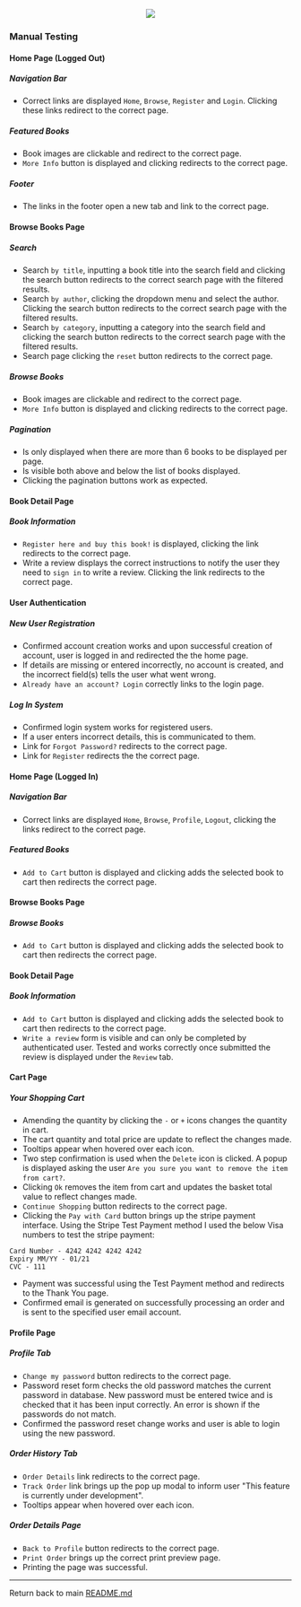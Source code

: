 <p align="center">
  <img src="https://pram-bookstore.s3.eu-west-2.amazonaws.com/static/img/logo.png">
</p>

### Manual Testing

#### Home Page (Logged Out)

##### Navigation Bar
- Correct links are displayed `Home`, `Browse`, `Register` and `Login`. Clicking these links redirect to the correct page.

##### Featured Books
- Book images are clickable and redirect to the correct page.
- `More Info` button is displayed and clicking redirects to the correct page.

##### Footer
- The links in the footer open a new tab and link to the correct page.

#### Browse Books Page

##### Search
- Search `by title`, inputting a book title into the search field and clicking the search button redirects to the correct search page with the filtered results.
- Search `by author`, clicking the dropdown menu and select the author. Clicking the search button redirects to the correct search page with the filtered results.
- Search `by category`, inputting a category into the search field and clicking the search button redirects to the correct search page with the filtered results.
- Search page clicking the `reset` button redirects to the correct page. 

##### Browse Books
- Book images are clickable and redirect to the correct page.
- `More Info` button is displayed and clicking redirects to the correct page.

##### Pagination
- Is only displayed when there are more than 6 books to be displayed per page.
- Is visible both above and below the list of books displayed. 
- Clicking the pagination buttons work as expected.

#### Book Detail Page

##### Book Information
- `Register here and buy this book!` is displayed, clicking the link redirects to the correct page.
- Write a review displays the correct instructions to notify the user they need to `sign in` to write a review. Clicking the link redirects to the correct page.

#### User Authentication

##### New User Registration
- Confirmed account creation works and upon successful creation of account, user is logged in and redirected the the home page.
- If details are missing or entered incorrectly, no account is created, and the incorrect field(s) tells the user what went wrong.
- `Already have an account? Login` correctly links to the login page.

##### Log In System
- Confirmed login system works for registered users.
- If a user enters incorrect details, this is communicated to them.
- Link for `Forgot Password?` redirects to the correct page.
- Link for `Register` redirects the the correct page.

#### Home Page (Logged In)

##### Navigation Bar
- Correct links are displayed `Home`, `Browse`, `Profile`, `Logout`, clicking the links redirect to the correct page.

##### Featured Books
- `Add to Cart` button is displayed and clicking adds the selected book to cart then redirects the correct page.

#### Browse Books Page

##### Browse Books
- `Add to Cart` button is displayed and clicking adds the selected book to cart then redirects the correct page.

#### Book Detail Page

##### Book Information
- `Add to Cart` button is displayed and clicking adds the selected book to cart then redirects to the correct page.
- `Write a review` form is visible and can only be completed by authenticated user. Tested and works correctly once submitted the review is displayed under the `Review` tab.

#### Cart Page

##### Your Shopping Cart
- Amending the quantity by clicking the `-` or `+` icons changes the quantity in cart. 
- The cart quantity and total price are update to reflect the changes made. 
- Tooltips appear when hovered over each icon.
- Two step confirmation is used when the `Delete` icon is clicked. A popup is displayed asking the user `Are you sure you want to remove the item from cart?`. 
- Clicking `Ok` removes the item from cart and updates the basket total value to reflect changes made.
- `Continue Shopping` button redirects to the correct page.
- Clicking the `Pay with Card` button brings up the stripe payment interface. Using the Stripe Test Payment method I used the below Visa numbers to test the stripe payment:

```
Card Number - 4242 4242 4242 4242
Expiry MM/YY - 01/21
CVC - 111
```
- Payment was successful using the Test Payment method and redirects to the Thank You page.
- Confirmed email is generated on successfully processing an order and is sent to the specified user email account.

#### Profile Page

##### Profile Tab
- `Change my password` button redirects to the correct page.
- Password reset form checks the old password matches the current  password in database. New password must be entered twice and is checked that it has been input correctly. An error is shown if the passwords do not match.
- Confirmed the password reset change works and user is able to login using the new password.

##### Order History Tab
- `Order Details` link redirects to the correct page.
- `Track Order` link brings up the pop up modal to inform user "This feature is currently under development".
- Tooltips appear when hovered over each icon.

##### Order Details Page
- `Back to Profile` button redirects to the correct page.
- `Print Order` brings up the correct print preview page.
- Printing the page was successful.

---
Return back to main [README.md](README.md)